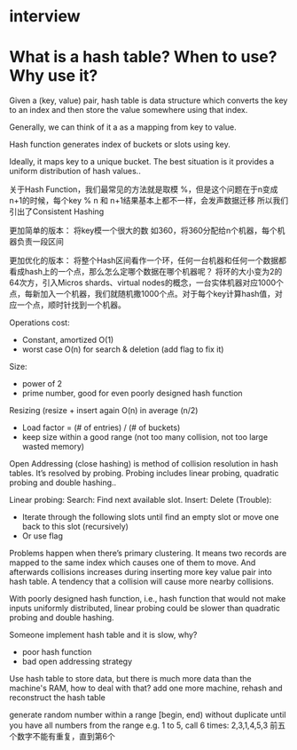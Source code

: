 # interview

# What is a hash table? When to use? Why use it?

Given a (key, value) pair, hash table is data structure which converts the key to an index and then store the value somewhere using that index.

Generally, we can think of it a as a mapping from key to value.

Hash function generates index of buckets or slots using key.

Ideally, it maps key to a unique bucket.  The best situation is it provides a uniform distribution of hash values..

关于Hash Function，我们最常见的方法就是取模 %，但是这个问题在于n变成n+1的时候，每个key % n 和 n+1结果基本上都不一样，会发声数据迁移
所以我们引出了Consistent Hashing

更加简单的版本： 将key模一个很大的数 如360，将360分配给n个机器，每个机器负责一段区间

更加优化的版本： 将整个Hash区间看作一个环，任何一台机器和任何一个数据都看成hash上的一个点，那么怎么定哪个数据在哪个机器呢？
将环的大小变为2的64次方，引入Micros shards、virtual nodes的概念，一台实体机器对应1000个点，每新加入一个机器，我们就随机撒1000个点。对于每个key计算hash值，对应一个点，顺时针找到一个机器。

Operations cost:
- Constant, amortized O(1)
- worst case O(n) for search & deletion (add flag to fix it)

Size:
- power of 2
- prime number, good for even poorly designed hash function

Resizing (resize + insert again O(n) in average (n/2)
- Load factor = (# of entries) / (# of buckets)
- keep size within a good range (not too many collision, not too large wasted memory)

Open Addressing (close hashing) is method of collision resolution in hash tables. It’s resolved by probing. Probing includes linear probing, quadratic probing and double hashing.. 

Linear probing:
Search: Find next available slot. 
Insert:
Delete (Trouble):
- Iterate through the following slots until find an empty slot or move one back to this slot (recursively)
- Or use flag

Problems happen when there’s primary clustering. It means two records are mapped to the same index which causes one of them to move. And afterwards collisions increases during inserting more key value pair into hash table. A tendency that a collision will cause more nearby collisions.

With poorly designed hash function, i.e., hash function that would not make inputs uniformly distributed, linear probing could be slower than quadratic probing and double hashing.


Someone implement hash table and it is slow, why?
- poor hash function
- bad open addressing strategy

Use hash table to store data, but there is much more data than the machine's RAM, how to deal with that?     add one more machine, rehash and reconstruct the hash table

generate random number within a range [begin, end) without duplicate until you have all numbers from the range
e.g. 1 to 5, 
call 6 times: 2,3,1,4,5,3
前五个数字不能有重复，直到第6个



